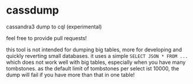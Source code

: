 # cassdump
cassandra3 dump to cql (experimental)

feel free to provide pull requests!

this tool is not intended for dumping big tables, more for developing and quickly reverting small databases.
it uses a simple `SELECT JSON * FROM ...` which does not work well with big tables, especially when you have many tombstones.
as the default limit of tombstones per select ist 10000, the dump will fail if you have more than that in one table!
